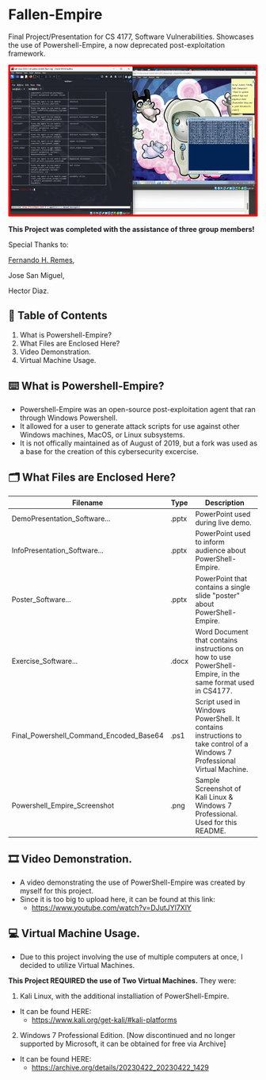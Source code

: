 # Fallen-Empire
Final Project/Presentation for CS 4177, Software Vulnerabilities. Showcases the use of Powershell-Empire, a now deprecated post-exploitation framework.

<p align="center">
<img src="https://github.com/Azaze7/Fallen-Empire/blob/main/Powershell_Empire_Screenshot.png" width="539" height="306">
</p>

**This Project was completed with the assistance of three group members!**

Special Thanks to:

[Fernando H. Remes](https://github.com/FernRemes "Fernie's Github"),

Jose San Miguel,

Hector Diaz.

## 🔎 Table of Contents

1. What is Powershell-Empire?
2. What Files are Enclosed Here?
3. Video Demonstration.
4. Virtual Machine Usage.

## ⌨️ What is Powershell-Empire? 

* Powershell-Empire was an open-source post-exploitation agent that ran through Windows Powershell.
* It allowed for a user to generate attack scripts for use against other Windows machines, MacOS, or Linux subsystems.
* It is not offically maintained as of August of 2019, but a fork was used as a base for the creation of this cybersecurity excercise.

## 🗂️ What Files are Enclosed Here?

| Filename | Type | Description | 
| --------------- | --------------- | --------------- |
| DemoPresentation_Software... | .pptx | PowerPoint used during live demo. |
| InfoPresentation_Software... | .pptx | PowerPoint used to inform audience about PowerShell-Empire. |
| Poster_Software... | .pptx | PowerPoint that contains a single slide "poster" about PowerShell-Empire. |
| Exercise_Software... | .docx | Word Document that contains instructions on how to use PowerShell-Empire, in the same format used in CS4177. |
| Final_Powershell_Command_Encoded_Base64 | .ps1 | Script used in Windows PowerShell. It contains instructions to take control of a Windows 7 Professional Virtual Machine. |
| Powershell_Empire_Screenshot | .png | Sample Screenshot of Kali Linux & Windows 7 Professional. Used for this README. |

## 🎞️ Video Demonstration.

* A video demonstrating the use of PowerShell-Empire was created by myself for this project.
* Since it is too big to upload here, it can be found at this link:
  * https://www.youtube.com/watch?v=DJutJYl7XlY 

## 💻 Virtual Machine Usage.

* Due to this project involving the use of multiple computers at once, I decided to utilize Virtual Machines. 

**This Project REQUIRED the use of Two Virtual Machines.**
They were:
1. Kali Linux, with the additional installiation of PowerShell-Empire. 
* It can be found HERE: 
   * https://www.kali.org/get-kali/#kali-platforms
2. Windows 7 Professional Edition. [Now discontinued and no longer supported by Microsoft, it can be obtained for free via Archive]
* It can be found HERE:
   * https://archive.org/details/20230422_20230422_1429
